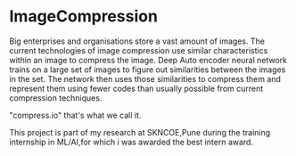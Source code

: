 # ImageCompression

Big enterprises and organisations store a vast amount of images. The current technologies of image compression use similar characteristics within an image to compress the image. Deep Auto encoder neural network trains on a large set of images to figure out similarities between the images in the set. The network then uses those similarities to compress them and represent them using fewer codes than usually possible from current compression techniques.

"compress.io" that's what we call it.


This project is part of my research at SKNCOE,Pune during the training internship in ML/AI,for which i was awarded the best intern award.
